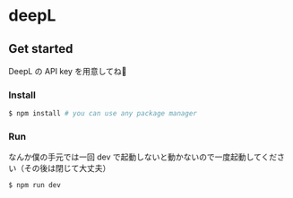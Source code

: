 # deepL

## Get started

DeepL の API key を用意してね:bow:

### Install

```bash
$ npm install # you can use any package manager
```

### Run

なんか僕の手元では一回 dev で起動しないと動かないので一度起動してください（その後は閉じて大丈夫）

```bash
$ npm run dev
```
